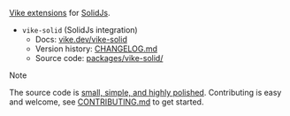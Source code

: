 [Vike extensions](https://vike.dev/extensions) for [SolidJs](https://www.solidjs.com).

- `vike-solid` (SolidJs integration)
  - Docs: [vike.dev/vike-solid](https://vike.dev/vike-solid)
  - Version history: [CHANGELOG.md](packages/vike-solid/CHANGELOG.md)
  - Source code: [packages/vike-solid/](packages/vike-solid)

> [!NOTE]
> The source code is [small, simple, and highly polished](https://vike.dev/vike-solid#under-the-hood). Contributing is easy and welcome, see [CONTRIBUTING.md](CONTRIBUTING.md) to get started.